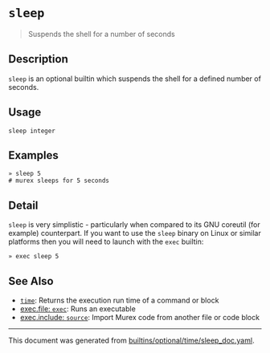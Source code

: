 # `sleep`

> Suspends the shell for a number of seconds

## Description

`sleep` is an optional builtin which suspends the shell for a defined number
of seconds.

## Usage

```
sleep integer
```

## Examples

```
» sleep 5
# murex sleeps for 5 seconds
```

## Detail

`sleep` is very simplistic - particularly when compared to its GNU coreutil
(for example) counterpart. If you want to use the `sleep` binary on Linux
or similar platforms then you will need to launch with the `exec` builtin:

```
» exec sleep 5
```

## See Also

* [`time`](../commands/time.md):
  Returns the execution run time of a command or block
* [exec.file: `exec`](../commands/exec.md):
  Runs an executable
* [exec.include: `source`](../commands/source.md):
  Import Murex code from another file or code block

<hr/>

This document was generated from [builtins/optional/time/sleep_doc.yaml](https://github.com/lmorg/murex/blob/master/builtins/optional/time/sleep_doc.yaml).